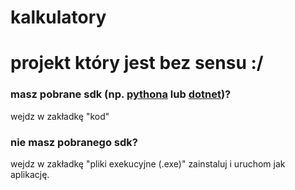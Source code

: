 # kalkulatory
# projekt który jest bez sensu :/

### masz pobrane sdk (np. [pythona](https://python.org) lub [dotnet](https://dotnet.microsoft.com))?
wejdz w zakładkę "kod"

### nie masz pobranego sdk?
wejdz w zakładkę "pliki exekucyjne (.exe)"
zainstaluj i uruchom jak aplikację.
